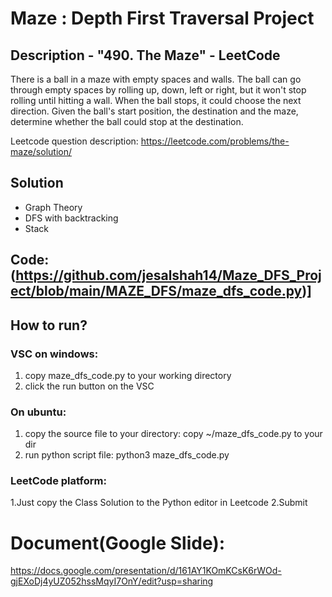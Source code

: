# Maze : Depth First Traversal Project
## Description - "490. The Maze" - LeetCode
There is a ball in a maze with empty spaces and walls. The ball can go through empty spaces by rolling up, down, left or right, but it won't stop rolling until hitting a wall. When the ball stops, it could choose the next direction.
Given the ball's start position, the destination and the maze, determine whether the ball could stop at the destination.

Leetcode question description: 
https://leetcode.com/problems/the-maze/solution/


## Solution
- Graph Theory
- DFS with backtracking
- Stack

## Code: (https://github.com/jesalshah14/Maze_DFS_Project/blob/main/MAZE_DFS/maze_dfs_code.py)]


## How to run?

### VSC on windows:
1. copy maze_dfs_code.py to your working directory
2. click the run button on the VSC
   
### On ubuntu:
1. copy the source file to your directory: 
    copy ~/maze_dfs_code.py to your dir 
2. run python script file: 
    python3 maze_dfs_code.py
    
### LeetCode platform:
1.Just copy the Class Solution to the Python editor in Leetcode
2.Submit

# Document(Google Slide): 
https://docs.google.com/presentation/d/161AY1KOmKCsK6rWOd-gjEXoDj4yUZ052hssMqyI7OnY/edit?usp=sharing
